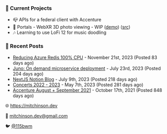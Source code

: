 ### 📌 Current Projects
- 📪 APIs for a federal client with Accenture
- 📸 Portals - WebXR 3D photo viewing - WIP ([demo](https://portals.mitchinson.dev/)) ([src](https://github.com/bmitchinson/vr-jpg-viewer-webxr))
- 🎶 Learning to use LoFi 12 for music doodling

### 📝 Recent Posts

- [Reducing Azure Redis 100% CPU](https://blog.mitchinson.dev/redis-cpu) - November 21st, 2023 (Posted 83 days ago)
- [Juno: On demand microservice deployment](https://blog.mitchinson.dev/juno) - July 23rd, 2023 (Posted 204 days ago)
- [NextJS Notion Blog](https://blog.mitchinson.dev/blog-2023) - July 9th, 2023 (Posted 218 days ago)
- [Concerts 2022 - 2023](https://blog.mitchinson.dev/concerts-2023) - May 7th, 2023 (Posted 281 days ago)
- [Accenture August + September 2021](https://blog.mitchinson.dev/pillar/aug-sep-21) - October 17th, 2021 (Posted 848 days ago)

🌐 https://mitchinson.dev

💌 mitchinson.dev@gmail.com

🐦 [@115bwm](https://twitter.com/115bwm)
